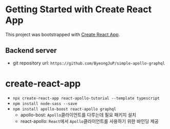 # Getting Started with Create React App

This project was bootstrapped with [Create React App](https://github.com/facebook/create-react-app).

## Backend server

- git repository url: `https://github.com/ByeongJuP/simple-apollo-graphql`

# create-react-app

- `npx create-react-app react-apollo-tutorial --template typescript`
- `npm install node-sass --save`
- `npm install apollo-boost react-apollo graphql`
  - apollo-bost: `Apollo`클라이언트를 다루는데 필요 패키지 설치
  - react-apollo: `React`에서 `Apollo`클라이언트를 사용하기 위한 바인딩 제공
